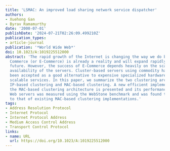 ```yaml
---
title: 'LSMAC: An improved load sharing network service dispatcher'
authors:
- Xuehong Gan
- Byrav Ramamurthy
date: '2000-07-01'
publishDate: '2024-07-21T02:26:09.499210Z'
publication_types:
- article-journal
publication: '*World Wide Web*'
doi: 10.1023/A:1019225512000
abstract: 'The rapid growth of the Internet is changing the way we do business. Electronic
  Commerce (or E-Commerce) is already a reality and will expand rapidly in the near
  future. However, the success of E-Commerce depends heavily on the scalability and
  availability of the servers. Cluster-based servers using commodity hardware have
  been accepted as a good alternative to expensive specialized hardware for building
  scalable services. In this paper, we summarize the two clustering architectures:
  IP-based clustering and MAC-based clustering. A new efficient implementation of
  the MAC-based clustering architecture is presented and its performance in clustering
  Web servers was measured using the WebStone benchmark and was found to be superior
  to that of existing MAC-based clustering implementations.'
tags:
- Address Resolution Protocol
- Internet Protocol
- Internet Protocol Address
- Medium Access Control Address
- Transport Control Protocol
links:
- name: URL
  url: https://doi.org/10.1023/A:1019225512000
---
```

